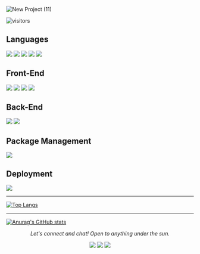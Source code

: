 ![New Project (11)](https://user-images.githubusercontent.com/67729880/115784823-9fff7500-a38c-11eb-8683-b3c1b04bdde4.png)

![visitors](https://visitor-badge.glitch.me/badge?page_id=shapirobd.shapirobd)  

## Languages   
<div>
  <img src="https://img.icons8.com/color/60/000000/javascript.png"/>
  <img src="https://img.icons8.com/color/60/000000/python.png"/>
  <img src="https://img.icons8.com/color/60/000000/html-5--v1.png"/>
  <img src="https://img.icons8.com/color/60/000000/css3.png"/>
  <img src="https://img.icons8.com/color/60/000000/golang.png"/>
</div>

## Front-End   
<div>
  <img src="https://img.icons8.com/plasticine/60/000000/react.png"/>
  <img src="https://img.icons8.com/color/60/000000/redux.png"/>
  <img src="https://img.icons8.com/color/60/000000/material-ui.png"/>
  <img src="https://img.icons8.com/color/60/000000/bootstrap.png"/>
</div>

## Back-End 
<div>
  <img src="https://img.icons8.com/windows/60/68a163/node-js.png"/>
  <img src="https://img.icons8.com/color/60/000000/postgreesql.png"/>
</div>

## Package Management
<div>
  <img src="https://img.icons8.com/color/60/000000/npm.png"/>
</div>

## Deployment
<div>
  <img src="https://img.icons8.com/nolan/60/heroku.png"/>  
</div>

<hr/>

[![Top Langs](https://github-readme-stats.vercel.app/api/top-langs/?username=shapirobd&layout=compact)](https://github.com/shapirobd/github-readme-stats)

<hr/>

[![Anurag's GitHub stats](https://github-readme-stats.vercel.app/api?username=shapirobd)](https://github.com/shapirobd/github-readme-stats)

<p align="center">
  <i>Let's connect and chat! Open to anything under the sun.</i>

  <p align="center">
    <a href="https://www.linkedin.com/in/shapirobd/" alt="Linkedin"><img src="https://raw.githubusercontent.com/jayehernandez/jayehernandez/3f5402efef9a0ae89211a6e04609558e862ca616/readme/linkedin-fill.svg"></a>
    <a href="mailto:brian@brianshapiro.me" alt="Contact me"><img src="https://raw.githubusercontent.com/jayehernandez/jayehernandez/3f5402efef9a0ae89211a6e04609558e862ca616/readme/mail-fill.svg"></a>
    <a href="https://www.brianshapiro.me" alt="My site"><img src="https://raw.githubusercontent.com/jayehernandez/jayehernandez/3f5402efef9a0ae89211a6e04609558e862ca616/readme/external-link-line.svg"></a>
  </p>
</p>

<!--
**shapirobd/shapirobd** is a ✨ _special_ ✨ repository because its `README.md` (this file) appears on your GitHub profile.



Here are some ideas to get you started:

- 🔭 I’m currently working on ...
- 🌱 I’m currently learning ...
- 👯 I’m looking to collaborate on ...
- 🤔 I’m looking for help with ...
- 💬 Ask me about ...
- 📫 How to reach me: ...
- 😄 Pronouns: ...
- ⚡ Fun fact: ...
-->

